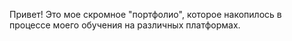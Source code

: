 Привет! Это мое скромное "портфолио", которое накопилось в процессе моего обучения на различных платформах.
